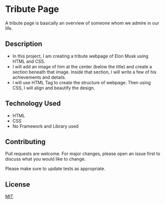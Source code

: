 # Tribute Page

A tribute page is basically an overview of someone whom we admire in our life.

## Description

- In this project, I am creating a tribute webpage of Elon Musk using HTML and CSS.
- I will add an image of him at the center (below the title) and create a section beneath that image. Inside that section, I will write a few of his achievements and details.
- I will use HTML Tag to create the structure of webpage. Then using CSS, I will align and beautify the design.

## Technology Used

- HTML
- CSS
- No Framework and Library used

## Contributing

Pull requests are welcome. For major changes, please open an issue first to discuss what you would like to change.

Please make sure to update tests as appropriate.

## License

[MIT](https://choosealicense.com/licenses/mit/)
